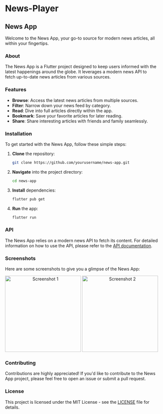 # News-Player

## News App

Welcome to the News App, your go-to source for modern news articles, all within your fingertips.

### About

The News App is a Flutter project designed to keep users informed with the latest happenings around the globe. It leverages a modern news API to fetch up-to-date news articles from various sources.

### Features

- **Browse**: Access the latest news articles from multiple sources.
- **Filter**: Narrow down your news feed by category.
- **Read**: Dive into full articles directly within the app.
- **Bookmark**: Save your favorite articles for later reading.
- **Share**: Share interesting articles with friends and family seamlessly.

### Installation

To get started with the News App, follow these simple steps:

1. **Clone** the repository:

    ```bash
    git clone https://github.com/yourusername/news-app.git
    ```

2. **Navigate** into the project directory:

    ```bash
    cd news-app
    ```

3. **Install** dependencies:

    ```bash
    flutter pub get
    ```

4. **Run** the app:

    ```bash
    flutter run
    ```

### API

The News App relies on a modern news API to fetch its content. For detailed information on how to use the API, please refer to the [API documentation](link_to_the_API_documentation).

### Screenshots

Here are some screenshots to give you a glimpse of the News App:

<div align="center">
  <img src="screenshots/screenshot1.png" alt="Screenshot 1" width="250">
  <img src="screenshots/screenshot2.png" alt="Screenshot 2" width="250">
</div>

### Contributing

Contributions are highly appreciated! If you'd like to contribute to the News App project, please feel free to open an issue or submit a pull request.

### License

This project is licensed under the MIT License - see the [LICENSE](LICENSE) file for details.
